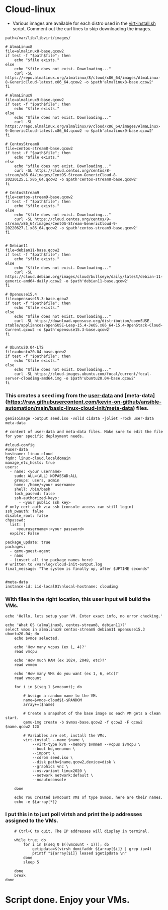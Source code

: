 # Cloud-linux
- Various images are available for each distro used in the [virt-install.sh](https://raw.githubusercontent.com/kevin-on-github/ansible-automation/main/basic-linux-cloud-init/virtsh-install.sh) script. Comment out the curl lines to skip downloading the images.

```
path=/var/lib/libvirt/images/

# AlmaLinux8
file=almalinux8-base.qcow2
if test -f "$path$file"; then
    echo "$file exists."
else 
    echo "$file does not exist. Downloading..."
    curl -SL https://repo.almalinux.org/almalinux/8/cloud/x86_64/images/AlmaLinux-8-GenericCloud-latest.x86_64.qcow2 -o $path'almalinux8-base.qcow2'
fi

# AlmaLinux9
file=almalinux9-base.qcow2
if test -f "$path$file"; then
    echo "$file exists."
else 
    echo "$file does not exist. Downloading..."
    curl -SL https://repo.almalinux.org/almalinux/9/cloud/x86_64/images/AlmaLinux-9-GenericCloud-latest.x86_64.qcow2 -o $path'almalinux9-base.qcow2'
fi

# CentosStream8
file=centos-stream8-base.qcow2
if test -f "$path$file"; then
    echo "$file exists."
else 
    echo "$file does not exist. Downloading..."
    curl -SL https://cloud.centos.org/centos/8-stream/x86_64/images/CentOS-Stream-GenericCloud-8-20220125.1.x86_64.qcow2 -o $path'centos-stream8-base.qcow2'
fi

# CentosStream9
file=centos-stream9-base.qcow2
if test -f "$path$file"; then
    echo "$file exists."
else 
    echo "$file does not exist. Downloading..."
    curl -SL https://cloud.centos.org/centos/9-stream/x86_64/images/CentOS-Stream-GenericCloud-9-20220627.1.x86_64.qcow2 -o $path'centos-stream9-base.qcow2'
fi


# Debian11
file=debian11-base.qcow2
if test -f "$path$file"; then
    echo "$file exists."
else 
    echo "$file does not exist. Downloading..."
    curl -SL https://cloud.debian.org/images/cloud/bullseye/daily/latest/debian-11-generic-amd64-daily.qcow2 -o $path'debian11-base.qcow2'
fi

# Opensuse15.4
file=opensuse15.3-base.qcow2
if test -f "$path$file"; then
    echo "$file exists."
else 
    echo "$file does not exist. Downloading..."
    curl -SL https://download.opensuse.org/distribution/openSUSE-stable/appliances/openSUSE-Leap-15.4-JeOS.x86_64-15.4-OpenStack-Cloud-Current.qcow2 -o $path'opensuse15.3-base.qcow2'
fi


# Ubuntu20.04-LTS
file=ubuntu20.04-base.qcow2
if test -f "$path$file"; then
    echo "$file exists."
else 
    echo "$file does not exist. Downloading..."
    curl -SL https://cloud-images.ubuntu.com/focal/current/focal-server-cloudimg-amd64.img -o $path'ubuntu20.04-base.qcow2'
fi
```

### This creates a seed img from the [user-data](https://raw.githubusercontent.com/kevin-on-github/ansible-automation/main/basic-linux-cloud-init/user-data) and [meta-data] (https://raw.githubusercontent.com/kevin-on-github/ansible-automation/main/basic-linux-cloud-init/meta-data) files.

```
genisoimage -output seed.iso -volid cidata -joliet -rock user-data meta-data

# content of user-data and meta-data files. Make sure to edit the file for your specific deployment needs.

#cloud-config
#user-data
hostname: linux-cloud
fqdn: linux-cloud.localdomain
manage_etc_hosts: true
users:
  - name: <your username>
    sudo: ALL=(ALL) NOPASSWD:ALL
    groups: users, admin
    home: /home/<your username>
    shell: /bin/bash
    lock_passwd: false
    ssh-authorized-keys:
      - <your public ssh key>
# only cert auth via ssh (console access can still login)
ssh_pwauth: false
disable_root: false
chpasswd:
  list: |
     <yourusername>:<your password>
  expire: False

package_update: true
packages:
  - qemu-guest-agent
  - nano
  - (insert all the package names here)
# written to /var/log/cloud-init-output.log
final_message: "The system is finally up, after $UPTIME seconds"


#meta-data
instance-id: iid-local01\nlocal-hostname: cloudimg

```

### With files in the right location, this user input will build the VMs.
```
echo 'Hello, lets setup your VM. Enter exact info, no error checking.'

echo 'What OS (almalinux8, centos-stream8, debian11)?'
select vmos in almalinux8 centos-stream8 debian11 opensuse15.3 ubuntu20.04; do
	echo $vmos selected.

	echo 'How many vcpus (ex 1, 4)?'
	read vmcpu

	echo 'How much RAM (ex 1024, 2048, etc)?'
	read vmmem

	echo 'How many VMs do you want (ex 1, 6, etc)?'
	read vmcount

	for i in $(seq 1 $vmcount); do

		# Assign a random name to the VM.
		name=$vmos-cloud$i-$RANDOM
		array+=($name)

		# Create a snapshot of the base image so each VM gets a clean start.
		qemu-img create -b $vmos-base.qcow2 -f qcow2 -F qcow2 $name.qcow2 12G

		# Variables are set, install the VMs.
		virt-install --name $name \
			--virt-type kvm --memory $vmmem --vcpus $vmcpu \
			--boot hd,menu=on \
			--import \
			--cdrom seed.iso \
			--disk path=$name.qcow2,device=disk \
			--graphics vnc \
			--os-variant linux2020 \
			--network network:default \
			--noautoconsole

	done

	echo You created $vmcount VMs of type $vmos, here are their names.
	echo -e ${array[*]}
```

### I put this in to just poll virtsh and print the ip addresses assigned to the VMs. 
```
	# Ctrl+C to quit. The IP addresses will display in terminal.

	while true; do
		for i in $(seq 0 $((vmcount - 1))); do
			getipdata=$(virsh domifaddr ${array[$i]} | grep ipv4)
			printf "${array[$i]} leased $getipdata \n"
		done
		sleep 5

	done
	break
done
```

# Script done. Enjoy your VMs.